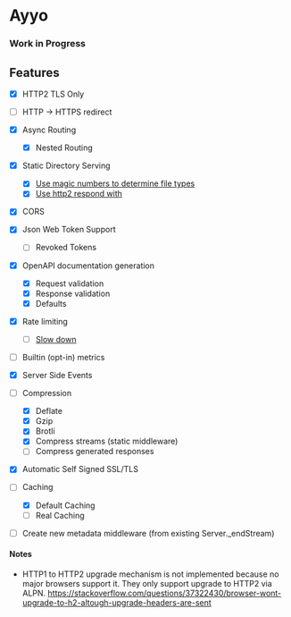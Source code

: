 # Ayyo

### Work in Progress


## Features
- [x] HTTP2 TLS Only
- [ ] HTTP -> HTTPS redirect
- [x] Async Routing
    - [x] Nested Routing
- [x] Static Directory Serving
  - [x] [Use magic numbers to determine file types](https://www.npmjs.com/package/file-type)
  - [x] [Use http2 respond with](https://nodejs.org/api/http2.html#http2_http2stream_respondwithfile_path_headers_options)
- [x] CORS
- [x] Json Web Token Support
    - [ ] Revoked Tokens
- [x] OpenAPI documentation generation
    - [x] Request validation
    - [x] Response validation
    - [x] Defaults
- [x] Rate limiting
    - [ ] [Slow down](https://www.npmjs.com/package/express-slow-down)
- [ ] Builtin (opt-in) metrics
- [x] Server Side Events
- [ ] Compression
    - [x] Deflate
    - [x] Gzip
    - [x] Brotli
    - [x] Compress streams (static middleware)
    - [ ] Compress generated responses
- [x] Automatic Self Signed SSL/TLS
- [ ] Caching
    - [x] Default Caching
    - [ ] Real Caching
- [ ] Create new metadata middleware (from existing Server.\_endStream)


#### Notes
- HTTP1 to HTTP2 upgrade mechanism is not implemented because no major browsers support it. They only support upgrade to HTTP2 via ALPN. https://stackoverflow.com/questions/37322430/browser-wont-upgrade-to-h2-altough-upgrade-headers-are-sent
